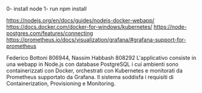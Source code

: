 0- install node
1- run npm install

https://nodejs.org/en/docs/guides/nodejs-docker-webapp/
https://docs.docker.com/docker-for-windows/kubernetes/
https://node-postgres.com/features/connecting
https://prometheus.io/docs/visualization/grafana/#grafana-support-for-prometheus

Federico Bottoni 806944, Nassim Habbash 808292
L'applicativo consiste in una webapp in Node.js con database PostgreSQL i cui ambienti sono containerizzati con Docker, orchestrati con Kubernetes e monitorati da Prometheus supportato da Grafana. Il sistema soddisfa i requisiti di Containerization, Provisioning e Monitoring.
